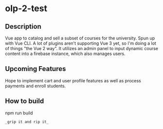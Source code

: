 # olp-2-test

Description
-----------
Vue app to catalog and sell a subset of courses for the university. Spun up with Vue CLI. A lot of plugins aren't supporting Vue 3 yet, so I'm doing a lot of things "the Vue 2 way". It utilizes an admin panel to input dynamic course content into a firebase instance, which also manages users.

Upcoming Features
--------------
Hope to implement cart and user profile features as well as process payments and enroll students.


How to build
----------
npm run build
```
_grip it and rip it_
